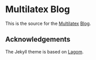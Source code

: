 # Multilatex Blog

This is the source for the [Multilatex][multilatex] [Blog][blog].

## Acknowledgements

The Jekyll theme is based on [Lagom][lagom].

[multilatex]: http://multilatex.com
[blog]: http://multilatex.com/blog
[lagom]: https://github.com/swanson/lagom
